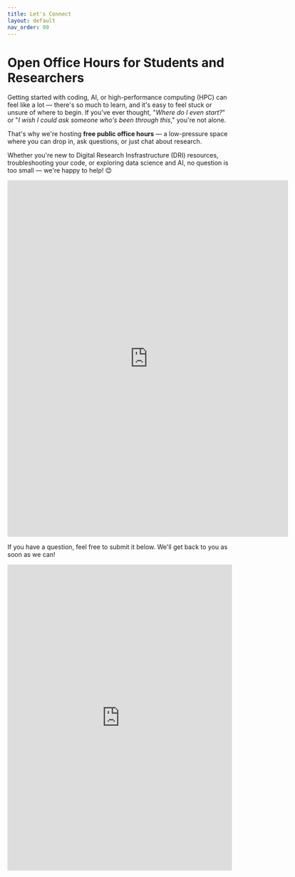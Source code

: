 ```yaml
---
title: Let's Connect   
layout: default 
nav_order: 99
---
```


# Open Office Hours for Students and Researchers 

Getting started with coding, AI, or high-performance computing (HPC) can feel like a lot — there's so much to learn, and it's easy to feel stuck or unsure of where to begin. If you've ever thought, "*Where do I even start?*" or "*I wish I could ask someone who's been through this*," you're not alone.  

That's why we're hosting **free public office hours** — a low-pressure space where you can drop in, ask questions, or just chat about research. 

Whether you're new to Digital Research Insfrastructure (DRI) resources, troubleshooting your code, or exploring data science and AI, no question is too small — we're happy to help! 😊

<!-- <iframe src="https://koalendar.com/e/raise-dri-open-office-hours" width="75%" height="700" style="border: none;"></iframe> -->

<iframe src="https://koalendar.com/e/raise-dri-open-office-hours?embed=true" width="125%" height="800px" frameborder="0"></iframe>

If you have a question, feel free to submit it below. We'll get back to you as soon as we can!

<!-- <iframe src="https://forms.gle/Va6KLFNWMLPmHq7z5" width="100%" height="600" frameborder="0" marginheight="0" marginwidth="0"></iframe> -->

<iframe src="https://docs.google.com/forms/d/e/1FAIpQLSeR9je65H1o0Bi9V66eH6_S5zR356MISl8Sx9kpHHHTzOI2IQ/viewform?embedded=true" width="100%" height="687" frameborder="0" marginheight="0" marginwidth="0">Loading…</iframe>
